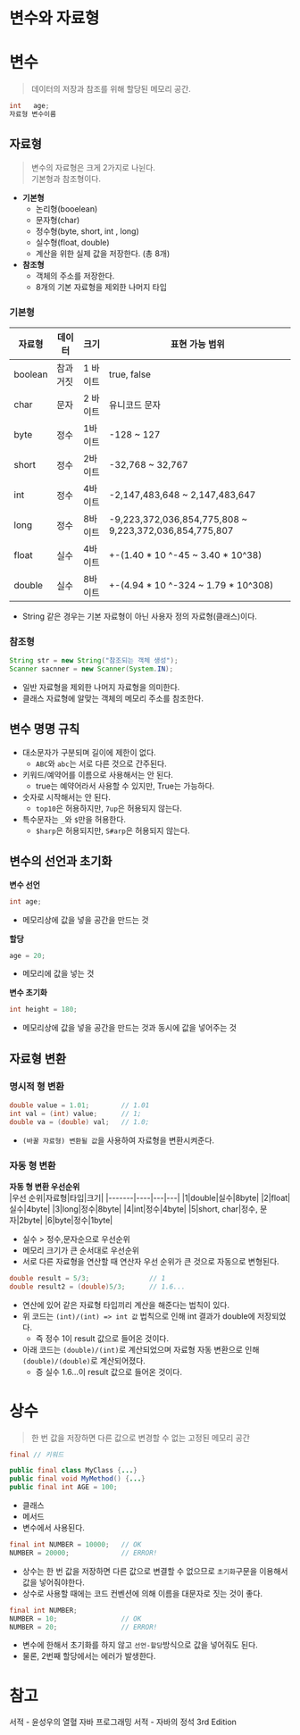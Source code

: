 # 변수와 자료형 
       
# 변수        
> 데이터의 저장과 참조를 위해 할당된 메모리 공간.         
   
```java
int   age; 
자료형 변수이름 
```

## 자료형     
> 변수의 자료형은 크게 2가지로 나뉜다.   
> 기본형과 참조형이다.   

* **기본형**
  * 논리형(booelean)
  * 문자형(char)
  * 정수형(byte, short, int , long)
  * 실수형(float, double)    
  * 계산을 위한 실제 값을 저장한다. (총 8개)    
* **참조형**    
  * 객체의 주소를 저장한다.   
  * 8개의 기본 자료형을 제외한 나머지 타입      

### 기본형
|자료형|데이터|크기|표현 가능 범위|
|----|-----|---|----------|
|boolean|참과 거짓|1 바이트|true, false|
|char|문자|2 바이트|유니코드 문자|
|byte|정수|1바이트|-128 ~ 127|
|short|정수|2바이트|-32,768 ~ 32,767|
|int|정수|4바이트|-2,147,483,648 ~ 2,147,483,647|
|long|정수|8바이트|-9,223,372,036,854,775,808 ~ 9,223,372,036,854,775,807|
|float|실수|4바이트|+-(1.40 * 10 ^-45 ~ 3.40 * 10^38)|
|double|실수|8바이트|+-(4.94 * 10 ^-324 ~ 1.79 * 10^308)|
        
* String 같은 경우는 기본 자료형이 아닌 사용자 정의 자료형(클래스)이다.             

### 참조형
```java
String str = new String("참조되는 객체 생성");
Scanner sacnner = new Scanner(System.IN);
```
* 일반 자료형을 제외한 나머지 자료형을 의미한다.   
* 클래스 자료형에 알맞는 객체의 메모리 주소를 참조한다.    
      
## 변수 명명 규칙            
* 대소문자가 구분되며 길이에 제한이 없다.      
  * `ABC`와 `abc`는 서로 다른 것으로 간주된다.      
* 키워드/예약어를 이름으로 사용해서는 안 된다.      
  * true는 예약어라서 사용할 수 있지만, True는 가능하다.     
* 숫자로 시작해서는 안 된다.     
  * `top10`은 허용하지만, `7up`은 허용되지 않는다.      
* 특수문자는 `_`와 `$`만을 허용한다.     
  * `$harp`은 허용되지만, `S#arp`은 허용되지 않는다.     

## 변수의 선언과 초기화   
**변수 선언**
```java
int age;
```
* 메모리상에 값을 넣을 공간을 만드는 것 

**할당**
```java
age = 20;
```
* 메모리에 값을 넣는 것 


**변수 초기화**
```java
int height = 180;
```
* 메모리상에 값을 넣을 공간을 만드는 것과 동시에 값을 넣어주는 것 

## 자료형 변환       
### 명시적 형 변환   
```java
double value = 1.01;        // 1.01   
int val = (int) value;      // 1;
double va = (double) val;   // 1.0;
```
* `(바꿀 자료형) 변환될 값`을 사용하여 자료형을 변환시켜준다.    

### 자동 형 변환
**자동 형 변환 우선순위**     
|우선 순위|자료형|타입|크기|
|-------|----|---|---|
|1|double|실수|8byte|
|2|float|실수|4byte|
|3|long|정수|8byte|
|4|int|정수|4byte|
|5|short, char|정수, 문자|2byte|
|6|byte|정수|1byte|
      
* 실수 > 정수,문자순으로 우선순위      
* 메모리 크기가 큰 순서대로 우선순위       
* 서로 다른 자료형을 연산할 때 연산자 우선 순위가 큰 것으로 자동으로 변형된다.        
       
```java
double result = 5/3;               // 1
double result2 = (double)5/3;      // 1.6...        
```
* 연산에 있어 같은 자료형 타입끼리 계산을 해준다는 법칙이 있다.  
* 위 코드는 `(int)/(int) => int 값` 법칙으로 인해 int 결과가 double에 저장되었다.  
  * 즉 정수 1이 result 값으로 들어온 것이다.   
* 아래 코드는 `(double)/(int)`로 계산되었으며 자료형 자동 변환으로 인해 `(double)/(double)`로 계산되어졌다.   
  * 증 실수 1.6...이 result 값으로 들어온 것이다.

# 상수  
> 한 번 값을 저장하면 다른 값으로 변경할 수 없는 고정된 메모리 공간 
   
```java
final // 키워드   

public final class MyClass {...}
public final void MyMethod() {...}
public final int AGE = 100;
```
* 클래스 
* 메서드 
* 변수에서 사용된다.  

```java
final int NUMBER = 10000;   // OK
NUMBER = 20000;             // ERROR!
```
* 상수는 한 번 값을 저장하면 다른 값으로 변결할 수 없으므로 `초기화`구문을 이용해서 값을 넣어줘야한다.   
* 상수로 사용할 때에는 코드 컨벤션에 의해 이름을 대문자로 짓는 것이 좋다.     

```java
final int NUMBER;
NUMBER = 10;                // OK
NUMBER = 20;                // ERROR!  
```
* 변수에 한해서 초기화를 하지 않고 `선언-할당`방식으로 값을 넣어줘도 된다.  
* 물론, 2번째 할당에서는 에러가 발생한다.   






# 참고
서적 - 윤성우의 열혈 자바 프로그래밍
서적 - 자바의 정석 3rd Edition
